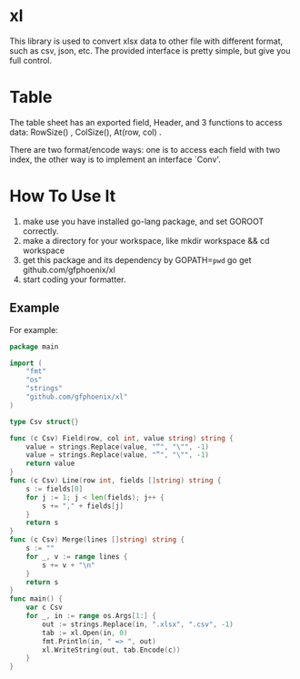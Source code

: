 # xl

This library is used to convert xlsx data to other file with different format, such as csv, json, etc.
The provided interface is pretty simple, but give you full control.

# Table
The table sheet has an exported field, Header, and 3 functions to access data:
RowSize() , ColSize(), At(row, col) .

There are two format/encode ways: one is to access each field with two index, the other way is to implement
an interface `Conv'. 

How To Use It
=============
1. make use you have installed go-lang package, and set GOROOT correctly.
2. make a directory for your workspace, like mkdir workspace && cd workspace
3. get this package and its dependency by GOPATH=`pwd` go get github.com/gfphoenix/xl
4. start coding your formatter.

Example
-------
For example:

```go
package main

import (
	"fmt"
	"os"
	"strings"
	"github.com/gfphoenix/xl"
)

type Csv struct{}

func (c Csv) Field(row, col int, value string) string {
	value = strings.Replace(value, "“", "\"", -1)
	value = strings.Replace(value, "”", "\"", -1)
	return value
}
func (c Csv) Line(row int, fields []string) string {
	s := fields[0]
	for j := 1; j < len(fields); j++ {
		s += "," + fields[j]
	}
	return s
}
func (c Csv) Merge(lines []string) string {
	s := ""
	for _, v := range lines {
		s += v + "\n"
	}
	return s
}
func main() {
	var c Csv
	for _, in := range os.Args[1:] {
		out := strings.Replace(in, ".xlsx", ".csv", -1)
		tab := xl.Open(in, 0)
		fmt.Println(in, " => ", out)
		xl.WriteString(out, tab.Encode(c))
	}
}

```
